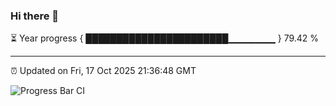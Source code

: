 ### Hi there 👋

⏳ Year progress { ███████████████████████▁▁▁▁▁▁▁ } 79.42 %

---

⏰ Updated on Fri, 17 Oct 2025 21:36:48 GMT

![Progress Bar CI](https://github.com/IshwaranRudhara/GIT-ACTION/workflows/Progress%20Bar%20CI/badge.svg)
